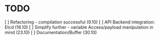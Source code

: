 # TODO

[ ] Refactoring - compilation successful (9.10)
[ ] API Backend integration: Etcd (16.10)
[ ] Simplify further - variable Access/payload manipulation in mind (23.10)
[ ] Documentation/Buffer (30.10)
